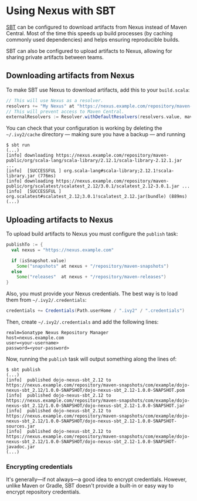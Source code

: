 # Using Nexus with SBT

[SBT](http://www.scala-sbt.org/) can be configured to download artifacts from
Nexus instead of Maven Central. Most of the time this speeds up build processes
(by caching commonly used dependencies) and helps ensuring reproducible builds.

SBT can also be configured to upload artifacts to Nexus, allowing for sharing
private artifacts between teams.

## Downloading artifacts from Nexus

To make SBT use Nexus to download artifacts, add this to your `build.scala`:

```scala
// This will use Nexus as a resolver.
resolvers += "My Nexus" at "https://nexus.example.com/repository/maven-public/"
// This will prevent access to Maven Central.
externalResolvers := Resolver.withDefaultResolvers(resolvers.value, mavenCentral = false)
```

You can check that your configuration is working by deleting the `~/.ivy2/cache`
directory — making sure you have a backup — and running

```
$ sbt run
(...)
[info] downloading https://nexus.example.com/repository/maven-public/org/scala-lang/scala-library/2.12.1/scala-library-2.12.1.jar ...
[info] 	[SUCCESSFUL ] org.scala-lang#scala-library;2.12.1!scala-library.jar (776ms)
[info] downloading https://nexus.example.com/repository/maven-public/org/scalatest/scalatest_2.12/3.0.1/scalatest_2.12-3.0.1.jar ...
[info] 	[SUCCESSFUL ] org.scalatest#scalatest_2.12;3.0.1!scalatest_2.12.jar(bundle) (889ms)
(...)
```

## Uploading artifacts to Nexus

To upload build artifacts to Nexus you must configure the `publish` task:

```scala
publishTo := {
  val nexus = "https://nexus.example.com"

  if (isSnapshot.value)
    Some("snapshots" at nexus + "/repository/maven-snapshots") 
  else
    Some("releases"  at nexus + "/repository/maven-releases")
}
```

Also, you must provide your Nexus credentials. The best way is to load them from
`~/.ivy2/.credentials`:

```scala
credentials += Credentials(Path.userHome / ".ivy2" / ".credentials")
```

Then, create `~/.ivy2/.credentials` and add the following lines:

```
realm=Sonatype Nexus Repository Manager
host=nexus.example.com
user=<your-username>
password=<your-password>
```

Now, running the `publish` task will output something along the lines of:

```
$ sbt publish
(...)
[info] 	published dojo-nexus-sbt_2.12 to https://nexus.example.com/repository/maven-snapshots/com/example/dojo-nexus-sbt_2.12/1.0.0-SNAPSHOT/dojo-nexus-sbt_2.12-1.0.0-SNAPSHOT.pom
[info] 	published dojo-nexus-sbt_2.12 to https://nexus.example.com/repository/maven-snapshots/com/example/dojo-nexus-sbt_2.12/1.0.0-SNAPSHOT/dojo-nexus-sbt_2.12-1.0.0-SNAPSHOT.jar
[info] 	published dojo-nexus-sbt_2.12 to https://nexus.example.com/repository/maven-snapshots/com/example/dojo-nexus-sbt_2.12/1.0.0-SNAPSHOT/dojo-nexus-sbt_2.12-1.0.0-SNAPSHOT-sources.jar
[info] 	published dojo-nexus-sbt_2.12 to https://nexus.example.com/repository/maven-snapshots/com/example/dojo-nexus-sbt_2.12/1.0.0-SNAPSHOT/dojo-nexus-sbt_2.12-1.0.0-SNAPSHOT-javadoc.jar
(...)
```

### Encrypting credentials

It's generally—if not always—a good idea to encrypt credentials. However, unlike
Maven or Gradle, SBT doesn't provide a built-in or easy way to encrypt
repository credentials.
